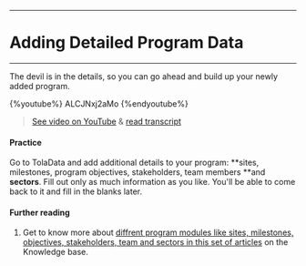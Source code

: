 ****
# Adding Detailed Program Data
---

The devil is in the details, so you can go ahead and build up your newly added program.

{%youtube%} ALCJNxj2aMo {%endyoutube%}  
> [See video on YouTube](https://www.youtube.com/embed/ALCJNxj2aMo?rel=0) & [read transcript](https://docs.google.com/document/d/1DCaeMviBwSO5hGSfeh6Y9McPI6D1dzxJyDs5kKa4wug/edit#heading=h.qlyc9i89r3ud)

#### Practice

Go to TolaData and add additional details to your program: **sites, milestones, program objectives, stakeholders, team members **and **sectors**. Fill out only as much information as you like. You'll be able to come back to it and fill in the blanks later.

#### Further reading

1. Get to know more about [diffrent program modules like sites, milestones, objectives, stakeholders, team and sectors in this set of articles](https://help.toladata.com/en/programs/program-modules.html) on the Knowledge base.



